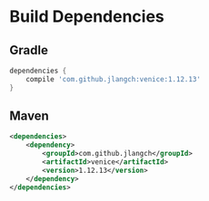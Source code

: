 # Build Dependencies


## Gradle

```groovy
dependencies {
    compile 'com.github.jlangch:venice:1.12.13'
}
```

## Maven

```xml
<dependencies>
    <dependency>
        <groupId>com.github.jlangch</groupId>
        <artifactId>venice</artifactId>
        <version>1.12.13</version>
    </dependency>
</dependencies>
```

